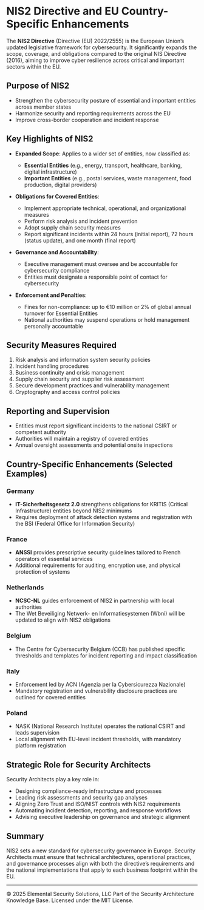 # NIS2 Directive and EU Country-Specific Enhancements

The **NIS2 Directive** (Directive (EU) 2022/2555) is the European Union’s updated legislative framework for cybersecurity. It significantly expands the scope, coverage, and obligations compared to the original NIS Directive (2016), aiming to improve cyber resilience across critical and important sectors within the EU.

## Purpose of NIS2

- Strengthen the cybersecurity posture of essential and important entities across member states
- Harmonize security and reporting requirements across the EU
- Improve cross-border cooperation and incident response

## Key Highlights of NIS2

- **Expanded Scope**: Applies to a wider set of entities, now classified as:
  - **Essential Entities** (e.g., energy, transport, healthcare, banking, digital infrastructure)
  - **Important Entities** (e.g., postal services, waste management, food production, digital providers)

- **Obligations for Covered Entities**:
  - Implement appropriate technical, operational, and organizational measures
  - Perform risk analysis and incident prevention
  - Adopt supply chain security measures
  - Report significant incidents within 24 hours (initial report), 72 hours (status update), and one month (final report)

- **Governance and Accountability**:
  - Executive management must oversee and be accountable for cybersecurity compliance
  - Entities must designate a responsible point of contact for cybersecurity

- **Enforcement and Penalties**:
  - Fines for non-compliance: up to €10 million or 2% of global annual turnover for Essential Entities
  - National authorities may suspend operations or hold management personally accountable

## Security Measures Required

1. Risk analysis and information system security policies
2. Incident handling procedures
3. Business continuity and crisis management
4. Supply chain security and supplier risk assessment
5. Secure development practices and vulnerability management
6. Cryptography and access control policies

## Reporting and Supervision

- Entities must report significant incidents to the national CSIRT or competent authority
- Authorities will maintain a registry of covered entities
- Annual oversight assessments and potential onsite inspections

## Country-Specific Enhancements (Selected Examples)

### Germany
- **IT-Sicherheitsgesetz 2.0** strengthens obligations for KRITIS (Critical Infrastructure) entities beyond NIS2 minimums
- Requires deployment of attack detection systems and registration with the BSI (Federal Office for Information Security)

### France
- **ANSSI** provides prescriptive security guidelines tailored to French operators of essential services
- Additional requirements for auditing, encryption use, and physical protection of systems

### Netherlands
- **NCSC-NL** guides enforcement of NIS2 in partnership with local authorities
- The Wet Beveiliging Netwerk- en Informatiesystemen (Wbni) will be updated to align with NIS2 obligations

### Belgium
- The Centre for Cybersecurity Belgium (CCB) has published specific thresholds and templates for incident reporting and impact classification

### Italy
- Enforcement led by ACN (Agenzia per la Cybersicurezza Nazionale)
- Mandatory registration and vulnerability disclosure practices are outlined for covered entities

### Poland
- NASK (National Research Institute) operates the national CSIRT and leads supervision
- Local alignment with EU-level incident thresholds, with mandatory platform registration

## Strategic Role for Security Architects

Security Architects play a key role in:
- Designing compliance-ready infrastructure and processes
- Leading risk assessments and security gap analyses
- Aligning Zero Trust and ISO/NIST controls with NIS2 requirements
- Automating incident detection, reporting, and response workflows
- Advising executive leadership on governance and strategic alignment

## Summary

NIS2 sets a new standard for cybersecurity governance in Europe. Security Architects must ensure that technical architectures, operational practices, and governance processes align with both the directive’s requirements and the national implementations that apply to each business footprint within the EU.

---
© 2025 Elemental Security Solutions, LLC
Part of the Security Architecture Knowledge Base.
Licensed under the MIT License.
